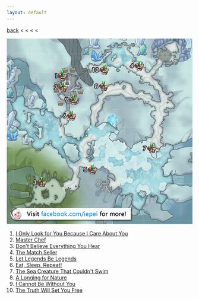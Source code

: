 ```yaml
---
layout: default
---
```


[back](../) < < < <

![Frigga Peak Oddities](frigga-peak-oddities.jpg)
1. [I Only Look for You Because I Care About You](https://youtu.be/inctiVbPb4M)
2. [Master Chef]()
3. [Don't Believe Everything You Hear]()
4. [The Match Seller]()
5. [Let Legends Be Legends]()
6. [Eat, Sleep, Repeat!]()
7. [The Sea Creature That Couldn't Swim]()
8. [A Longing for Nature]()
9. [I Cannot Be Without You]()
10. [The Truth Will Set You Free]()
